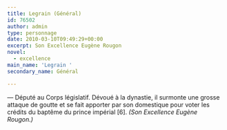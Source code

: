 ```yaml
---
title: Legrain (Général)
id: 76502
author: admin
type: personnage
date: 2010-03-10T09:49:29+00:00
excerpt: Son Excellence Eugène Rougon
novel:
  - excellence
main_name: 'Legrain '
secondary_name: Général

---
```

— Député au Corps législatif. Dévoué à la dynastie, il surmonte une grosse attaque de goutte et se fait apporter par son domestique pour voter les crédits du baptême du prince impérial [6]. _(Son Excellence Eugène Rougon.)_